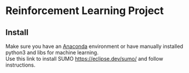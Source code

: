 # Reinforcement Learning Project

## Install
Make sure you have an [Anaconda](https://www.anaconda.com/download) environment or have manually installed python3 and libs for machine learning.<br>
Use this link to install SUMO https://eclipse.dev/sumo/ and follow instructions.
